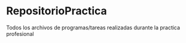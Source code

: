 # RepositorioPractica
Todos los archivos de programas/tareas realizadas durante la practica profesional
